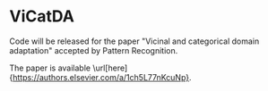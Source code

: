 # ViCatDA
Code will be released for the paper "Vicinal and categorical domain adaptation" accepted by Pattern Recognition.

The paper is available \url[here]{https://authors.elsevier.com/a/1ch5L77nKcuNp}.
